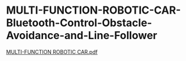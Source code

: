 # MULTI-FUNCTION-ROBOTIC-CAR-Bluetooth-Control-Obstacle-Avoidance-and-Line-Follower

[MULTI-FUNCTION ROBOTIC CAR.pdf](https://github.com/MustafaHALjishi/MULTI-FUNCTION-ROBOTIC-CAR-Bluetooth-Control-Obstacle-Avoidance-and-Line-Follower/files/7619581/MULTI-FUNCTION.ROBOTIC.CAR.pdf)

